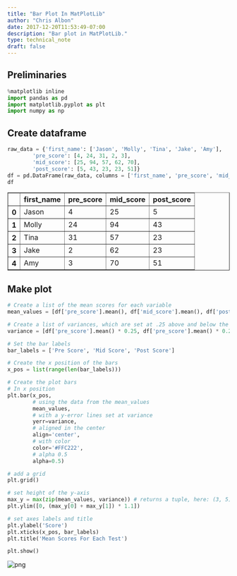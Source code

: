 ```yaml
---
title: "Bar Plot In MatPlotLib"
author: "Chris Albon"
date: 2017-12-20T11:53:49-07:00
description: "Bar plot in MatPlotLib."
type: technical_note
draft: false
---
```

## Preliminaries


```python
%matplotlib inline
import pandas as pd
import matplotlib.pyplot as plt
import numpy as np
```

## Create dataframe


```python
raw_data = {'first_name': ['Jason', 'Molly', 'Tina', 'Jake', 'Amy'],
        'pre_score': [4, 24, 31, 2, 3],
        'mid_score': [25, 94, 57, 62, 70],
        'post_score': [5, 43, 23, 23, 51]}
df = pd.DataFrame(raw_data, columns = ['first_name', 'pre_score', 'mid_score', 'post_score'])
df
```




<div>
<table border="1" class="dataframe">
  <thead>
    <tr style="text-align: right;">
      <th></th>
      <th>first_name</th>
      <th>pre_score</th>
      <th>mid_score</th>
      <th>post_score</th>
    </tr>
  </thead>
  <tbody>
    <tr>
      <th>0</th>
      <td>Jason</td>
      <td>4</td>
      <td>25</td>
      <td>5</td>
    </tr>
    <tr>
      <th>1</th>
      <td>Molly</td>
      <td>24</td>
      <td>94</td>
      <td>43</td>
    </tr>
    <tr>
      <th>2</th>
      <td>Tina</td>
      <td>31</td>
      <td>57</td>
      <td>23</td>
    </tr>
    <tr>
      <th>3</th>
      <td>Jake</td>
      <td>2</td>
      <td>62</td>
      <td>23</td>
    </tr>
    <tr>
      <th>4</th>
      <td>Amy</td>
      <td>3</td>
      <td>70</td>
      <td>51</td>
    </tr>
  </tbody>
</table>
</div>



## Make plot


```python
# Create a list of the mean scores for each variable
mean_values = [df['pre_score'].mean(), df['mid_score'].mean(), df['post_score'].mean()]

# Create a list of variances, which are set at .25 above and below the score
variance = [df['pre_score'].mean() * 0.25, df['pre_score'].mean() * 0.25, df['pre_score'].mean() * 0.25]

# Set the bar labels
bar_labels = ['Pre Score', 'Mid Score', 'Post Score']

# Create the x position of the bars
x_pos = list(range(len(bar_labels)))

# Create the plot bars
# In x position
plt.bar(x_pos,
        # using the data from the mean_values
        mean_values, 
        # with a y-error lines set at variance
        yerr=variance, 
        # aligned in the center
        align='center',
        # with color
        color='#FFC222',
        # alpha 0.5
        alpha=0.5)

# add a grid
plt.grid()

# set height of the y-axis
max_y = max(zip(mean_values, variance)) # returns a tuple, here: (3, 5)
plt.ylim([0, (max_y[0] + max_y[1]) * 1.1])

# set axes labels and title
plt.ylabel('Score')
plt.xticks(x_pos, bar_labels)
plt.title('Mean Scores For Each Test')

plt.show()
```


![png](matplotlib_bar_plot_files/matplotlib_bar_plot_6_0.png)

